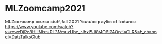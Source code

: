 # MLZoomcamp2021
MLZoomcamp course stuff, fall 2021
Youtube playlist of lectures:
https://www.youtube.com/watch?v=rowoDjPc8HU&list=PL3MmuxUbc_hIhxl5Ji8t4O6lPAOpHaCLR&ab_channel=DataTalksClub
